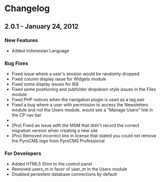 # Changelog

## 2.0.1 - January 24, 2012

### New Features

* Added Indonesian Language

### Bug Fixes

* Fixed issue where a user's session would be randomly dropped 
* Fixed column display issue for Widgets module
* Fixed some display issues for IE8
* Fixed some positioning and subfolder dropdown style issues in the Files module
* Fixed PHP notices when the navigation plugin is used as a tag pair
* Fixed a bug where a user with permission to access the Newsletters module and not the Users module, would see a "Manage Users" link in the CP nav bar
* 
* [Pro] Fixed an issue with the MSM that didn't record the correct migration version when creating a new site
* [Pro] Removed incorrect line in license that stated you could not remove the PyroCMS logo from PyroCMS Professional

### For Developers

* Added HTML5 Shim to the control panel
* Removed users_m in favor of user_m in the Users module
* Disabled persistent database connections by default